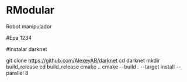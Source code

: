 # RModular
Robot manipulador

#Epa
1234

#Instalar darknet

git clone https://github.com/AlexeyAB/darknet
cd darknet
mkdir build_release
cd build_release
cmake ..
cmake --build . --target install --parallel 8

